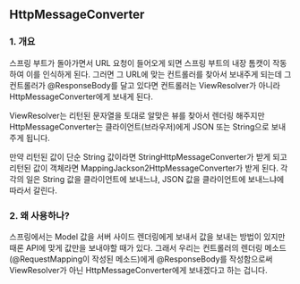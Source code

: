 ## HttpMessageConverter

### 1. 개요

스프링 부트가 돌아가면서 URL 요청이 들어오게 되면 스프링 부트의 내장 톰캣이 작동하여 이를 인식하게 된다.
그러면 그 URL에 맞는 컨트롤러를 찾아서 보내주게 되는데 그 컨트롤러가 @ResponseBody를 달고 있다면
컨트롤러는 ViewResolver가 아니라 HttpMessageConverter에게 보내게 된다.

ViewResolver는 리턴된 문자열을 토대로 알맞은 뷰를 찾아서 렌더링 해주지만
HttpMessageConverter는 클라이언트(브라우저)에게 JSON 또는 String으로 보내주게 됩니다.

만약 리턴된 값이 단순 String 값이라면 StringHttpMessageConverter가 받게 되고
리턴된 값이 객체라면 MappingJackson2HttpMessageConverter가 받게 된다.
각각의 일은 String 값을 클라이언트에 보내느냐, JSON 값을 클라이언트에 보내느냐에 따라서 갈린다.

### 2. 왜 사용하나?

스프링에서는 Model 값을 서버 사이드 렌더링에게 보내서 값을 보내는 방법이 있지만
때론 API에 맞게 값만을 보내야할 때가 있다.
그래서 우리는 컨트롤러의 렌더링 메소드(@RequestMapping이 작성된 메소드)에게
@ResponseBody를 작성함으로써 ViewResolver가 아닌 HttpMessageConverter에게 보내겠다고 하는 겁니다.